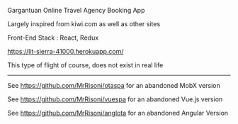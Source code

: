 Gargantuan Online Travel Agency Booking App 

Largely inspired from kiwi.com as well as other sites

Front-End Stack : React, Redux  
 
https://lit-sierra-41000.herokuapp.com/

 This type of flight of course, does not exist in real life

-----------------

See https://github.com/MrRisoni/otaspa for an abandoned MobX version

See https://github.com/MrRisoni/vuespa for an abandoned Vue.js version


See https://github.com/MrRisoni/anglota for an abandoned Angular Version
